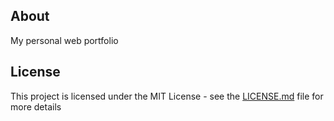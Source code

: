 ## About
My personal web portfolio
## License
This project is licensed under the MIT License - see the [LICENSE.md](LICENSE.md) file for more details